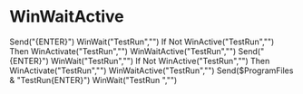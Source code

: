 # WinWaitActive
Send("{ENTER}") WinWait("TestRun","") If Not WinActive("TestRun","") Then WinActivate("TestRun","") WinWaitActive("TestRun","") Send("{ENTER}") WinWait("TestRun","") If Not WinActive("TestRun","") Then WinActivate("TestRun","") WinWaitActive("TestRun","") Send($ProgramFiles &amp; "TestRun{ENTER}") WinWait("TestRun ","")
